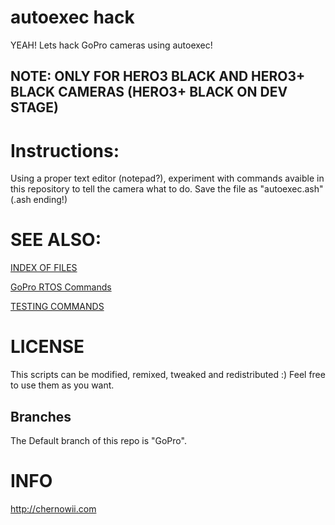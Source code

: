 autoexec hack
============

YEAH! Lets hack GoPro cameras using autoexec!

NOTE: ONLY FOR HERO3 BLACK AND HERO3+ BLACK CAMERAS (HERO3+ BLACK ON DEV STAGE)
----------------------------------

Instructions:
=============
Using a proper text editor (notepad?), experiment with commands avaible in this repository to tell the camera what to do.
Save the file as "autoexec.ash" (.ash ending!)

SEE ALSO:
========
[INDEX OF FILES](https://github.com/KonradIT/autoexechack/blob/GoPro/index.md)

[GoPro RTOS Commands](https://github.com/KonradIT/autoexechack/blob/GoPro/commands.md)

[TESTING COMMANDS](https://github.com/KonradIT/autoexechack/blob/GoPro/testingcommands.md)

LICENSE
=======

This scripts can be modified, remixed, tweaked and redistributed :) Feel free to use them as you want.

Branches
--------

The Default branch of this repo is "GoPro".

INFO
====

http://chernowii.com
